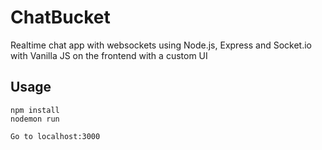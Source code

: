 # ChatBucket
Realtime chat app with websockets using Node.js, Express and Socket.io with Vanilla JS on the frontend with a custom UI

## Usage
```
npm install
nodemon run

Go to localhost:3000
```

